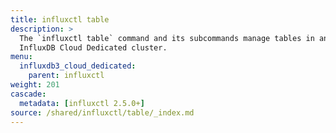 ```yaml
---
title: influxctl table
description: >
  The `influxctl table` command and its subcommands manage tables in an
  InfluxDB Cloud Dedicated cluster.
menu:
  influxdb3_cloud_dedicated:
    parent: influxctl
weight: 201
cascade:
  metadata: [influxctl 2.5.0+]
source: /shared/influxctl/table/_index.md
---
```


<!-- //SOURCE content/shared/influxctl/table/_index.md -->
